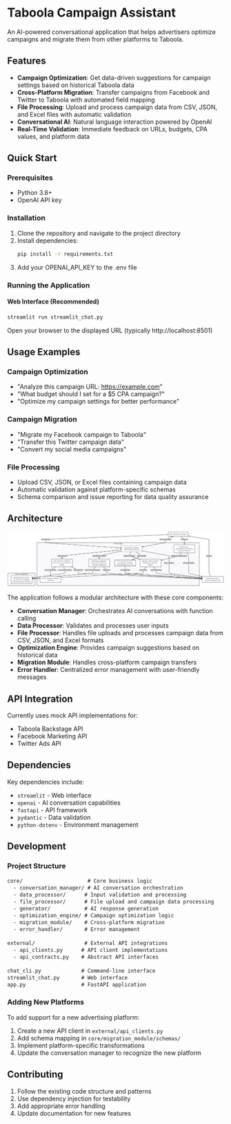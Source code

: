 # Taboola Campaign Assistant

An AI-powered conversational application that helps advertisers optimize campaigns and migrate them from other platforms to Taboola.

## Features

- **Campaign Optimization**: Get data-driven suggestions for campaign settings based on historical Taboola data
- **Cross-Platform Migration**: Transfer campaigns from Facebook and Twitter to Taboola with automated field mapping
- **File Processing**: Upload and process campaign data from CSV, JSON, and Excel files with automatic validation
- **Conversational AI**: Natural language interaction powered by OpenAI
- **Real-Time Validation**: Immediate feedback on URLs, budgets, CPA values, and platform data

## Quick Start

### Prerequisites

- Python 3.8+
- OpenAI API key

### Installation

1. Clone the repository and navigate to the project directory
2. Install dependencies:
   ```bash
   pip install -r requirements.txt
   ```
3. Add your OPENAI_API_KEY to the .env file

### Running the Application

#### Web Interface (Recommended)
```bash
streamlit run streamlit_chat.py
```
Open your browser to the displayed URL (typically http://localhost:8501)


## Usage Examples

### Campaign Optimization
- "Analyze this campaign URL: https://example.com"
- "What budget should I set for a $5 CPA campaign?"
- "Optimize my campaign settings for better performance"

### Campaign Migration
- "Migrate my Facebook campaign to Taboola"
- "Transfer this Twitter campaign data"
- "Convert my social media campaigns"

### File Processing
- Upload CSV, JSON, or Excel files containing campaign data
- Automatic validation against platform-specific schemas
- Schema comparison and issue reporting for data quality assurance

## Architecture

![Architecture Diagram](architecture.png)

The application follows a modular architecture with these core components:

- **Conversation Manager**: Orchestrates AI conversations with function calling
- **Data Processor**: Validates and processes user inputs
- **File Processor**: Handles file uploads and processes campaign data from CSV, JSON, and Excel formats
- **Optimization Engine**: Provides campaign suggestions based on historical data
- **Migration Module**: Handles cross-platform campaign transfers
- **Error Handler**: Centralized error management with user-friendly messages

## API Integration

Currently uses mock API implementations for:
- Taboola Backstage API
- Facebook Marketing API
- Twitter Ads API

## Dependencies

Key dependencies include:
- `streamlit` - Web interface
- `openai` - AI conversation capabilities
- `fastapi` - API framework
- `pydantic` - Data validation
- `python-dotenv` - Environment management

## Development

### Project Structure
```
core/                     # Core business logic
  - conversation_manager/ # AI conversation orchestration
  - data_processor/      # Input validation and processing
  - file_processor/      # File upload and campaign data processing
  - generator/           # AI response generation
  - optimization_engine/ # Campaign optimization logic
  - migration_module/    # Cross-platform migration
  - error_handler/       # Error management

external/                # External API integrations
  - api_clients.py      # API client implementations
  - api_contracts.py    # Abstract API interfaces

chat_cli.py             # Command-line interface
streamlit_chat.py       # Web interface
app.py                  # FastAPI application
```

### Adding New Platforms

To add support for a new advertising platform:

1. Create a new API client in `external/api_clients.py`
2. Add schema mapping in `core/migration_module/schemas/`
3. Implement platform-specific transformations
4. Update the conversation manager to recognize the new platform

## Contributing

1. Follow the existing code structure and patterns
2. Use dependency injection for testability
3. Add appropriate error handling
4. Update documentation for new features
